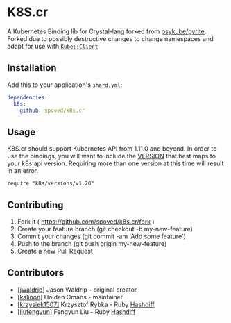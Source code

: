 # K8S.cr

A Kubernetes Binding lib for Crystal-lang forked from [psykube/pyrite](https://github.com/psykube/pyrite).
Forked due to possibly destructive changes to change namespaces and adapt for use with [`Kube::Client`](https://github.com/spoved/kube-client.cr)

## Installation

Add this to your application's `shard.yml`:

```yaml
dependencies:
  k8s:
    github: spoved/k8s.cr
```

## Usage

K8S.cr should support Kubernetes API from 1.11.0 and beyond. In order to use
the bindings, you will want to include the [VERSION](src/versions) that best maps to your k8s api version.
Requiring more than one version at this time will result in an error.

```crystal
require "k8s/versions/v1.20"
```

## Contributing

1. Fork it ( https://github.com/spoved/k8s.cr/fork )
2. Create your feature branch (git checkout -b my-new-feature)
3. Commit your changes (git commit -am 'Add some feature')
4. Push to the branch (git push origin my-new-feature)
5. Create a new Pull Request

## Contributors

- [[jwaldrip]](https://github.com/jwaldrip) Jason Waldrip - original creator
- [[kalinon]](https://github.com/kalinon) Holden Omans - maintainer
- [[krzysiek1507]](https://github.com/krzysiek1507) Krzysztof Rybka - Ruby [Hashdiff](https://github.com/liufengyun/hashdiff)
- [[liufengyun]](https://github.com/liufengyun) Fengyun Liu - Ruby [Hashdiff](https://github.com/liufengyun/hashdiff)
